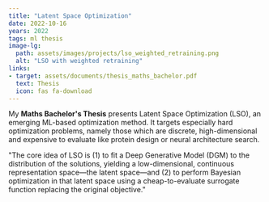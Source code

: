 ```yaml
---
title: "Latent Space Optimization"
date: 2022-10-16
years: 2022
tags: ml thesis
image-lg:
  path: assets/images/projects/lso_weighted_retraining.png
  alt: "LSO with weighted retraining"
links:
- target: assets/documents/thesis_maths_bachelor.pdf
  text: Thesis
  icon: fas fa-download
---
```


My **Maths Bachelor's Thesis** presents Latent Space Optimization (LSO), an emerging ML-based optimization method. It targets especially hard optimization problems, namely those which are discrete, high-dimensional and expensive to evaluate like protein design or neural architecture search.

"The core idea of LSO is (1) to fit a Deep Generative Model (DGM) to the distribution of the solutions, yielding a low-dimensional, continuous representation space—the latent space—and (2) to perform Bayesian optimization in that latent space using a cheap-to-evaluate surrogate function
replacing the original objective."
